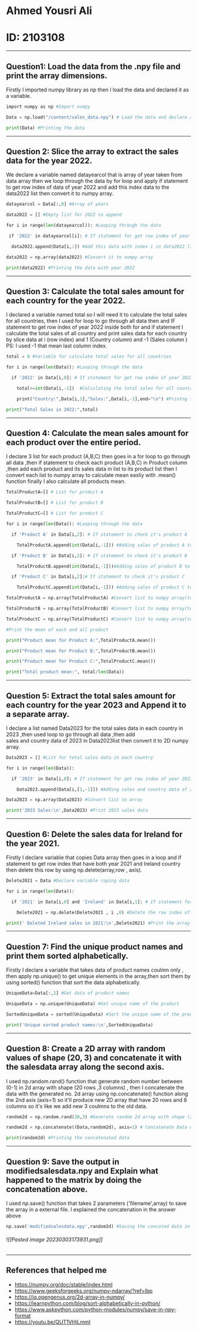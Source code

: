 # Ahmed Yousri Ali
# ID: 2103108
---
## Question1: Load the data from the .npy file and print the array dimensions.
Firstly I imported numpy library as np then I load the data and declared it as a variable.
```python
import numpy as np #Import numpy

Data = np.load("/content/sales_data.npy") # Load the data and declare a variable for it

print(Data) #Printing the data
```
---
## Question 2: Slice the array to extract the sales data for the year 2022.
We declare a variable named datayearcol that is array of year taken from data array then we loop through the data by for loop and apply if statement to get row index of data of year 2022 and add this index data to the data2022 list then convert it to numpy array.
```python
datayearcol = Data[:,0] #Array of years

data2022 = [] #Empty list for 2022 to append

for i in range(len(datayearcol)): #Looping through the data

 if '2022' in datayearcol[i]: # If statement for get row index of year 2022

  data2022.append(Data[i,:]) #Add this data with index i in data2022 list

data2022 = np.array(data2022) #Convert it to numpy array

print(data2022) #Printing the data with year 2022
```
---
## Question 3: Calculate the total sales amount for each country for the year 2022.
I declared a variable named total so I will need it to calculate the total sales for all countries, then I used for loop to go through all data then and IF  statement to get row index of year 2022 inside both for and if statement I calculate the total sales of all country and print sales data for each country by slice data at i (row index) and 1 (Country column) and -1 (Sales column ) PS: I used -1 that mean last column index.
```python
total = 0 #Variable for calculate total sales for all countries

for i in range(len(Data)): #Looping through the data

  if '2022' in Data[i,0]: # If statement for get row index of year 2022

    total+=int(Data[i,-1])  #Calculating the total sales for all countries

    print("Country:",Data[i,1],"Sales:",Data[i,-1],end="\n") #Printng the sales data of each country in 2022

print("Total Sales in 2022:",total)
```
---
## Question 4: Calculate the mean sales amount for each product over the entire period.
I declare 3 list for each product (A,B,C) then goes in a for loop to go through all data ,then if statement to check each product (A,B,C) in Product column ,then add each product and its sales data in list to its product list then I convert each list to numpy array to calculate mean easliy with .mean() function finally I also calculate all products mean.
```python
TotalProductA=[] # List for product A

TotalProductB=[] # List for product B

TotalProductC=[] # List for product C

for i in range(len(Data)): #Looping through the data

  if 'Product A' in Data[i,2]: # If statement to check it's product A

    TotalProductA.append(int(Data[i,-1])) #Adding sales of product A to the list

  if 'Product B' in Data[i,2]: # If statement to check it's product B

    TotalProductB.append(int(Data[i,-1]))#Adding sales of product B to the list

  if 'Product C' in Data[i,2]:# If statement to check it's product C

    TotalProductC.append(int(Data[i,-1])) #Adding sales of product C to the list

TotalProductA = np.array(TotalProductA) #Convert list to numpy array(to calculate mean  easily)

TotalProductB = np.array(TotalProductB) #Convert list to numpy array(to calculate mean  easily)

TotalProductC = np.array(TotalProductC) #Convert list to numpy array(to calculate mean  easily)

#Print the mean of each and all product

print("Product mean for Product A:",TotalProductA.mean()) 

print("Product mean for Product B:",TotalProductB.mean())

print("Product mean for Product C:",TotalProductC.mean())

print("Total product mean:", total/len(Data))
```

---
## Question 5: Extract the total sales amount for each country for the year 2023 and Append it to a separate array.
I declare a list named Data2023 for the total sales data in each country in 2023 ,then used loop to go through all data ,then add sales and country data of 2023 in Data2023list then convert it to 2D numpy array.
```python
Data2023 = [] #List for total sales data in each country

for i in range(len(Data)):

  if '2023' in Data[i,0]: # If statement for get row index of year 2023

    Data2023.append(Data[i,[1,-1]]) #Adding sales and country data of 2023 in list

Data2023 = np.array(Data2023) #Convert list to array

print('2023 Sales:\n',Data2023) #Print 2023 sales data
```

---
## Question 6: Delete the sales data for Ireland for the year 2021.
Firstly I declare variable that copies Data array then goes in a loop and if statement to get row index that have both year 2021 and Ireland country then delete this row by using np.delete(array,row , axis).

```python
Delete2021 = Data #Declare variable coping data  

for i in range(len(Data)): 

  if '2021' in Data[i,0] and 'Ireland' in Data[i,1]: # If statement for get index of year 2021 and being Ireland country

    Delete2021 = np.delete(Delete2021 , i ,0) #Delete the row index of delete array

print(' Deleted Ireland sales in 2021:\n',Delete2021) #Print the array with Ireland  being deleted
```

---
## Question 7: Find the unique product names and print them sorted alphabetically.
Firstly I declare a variable that takes data of product names coulmn only , then apply np.unique() to get unique elements in the array,then sort them by using sorted() function that sort the data alphabetically.

```python
UniqueData=Data[:,2] #Get data of product names

UniqueData = np.unique(UniqueData) #Get unique name of the product

SortedUniqueData = sorted(UniqueData) #Sort the unique name of the product

print('Unique sorted product names:\n',SortedUniqueData)
```
---
## Question 8: Create a 2D array with random values of shape (20, 3) and concatenate it with the salesdata array along the second axis.
I used np.random.rand() function that generate random number between (0-1) in 2d array with shape (20 rows ,3 columns) , then I concatenate the data with the generated no. 2d array using np.concatenate() function along the 2nd axis (axis=1) so it'll produce new 2D array that have 20 rows and 8 columns so it's like we add new 3 coulmns to the old data.

```python
random2d = np.random.rand(20,3) #Generate random 2d array with shape (20,3)

random2d = np.concatenate((Data,random2d), axis=1) # Concatenate Data with the random  array in the second axix

print(random2d) #Printing the concatenated data
```

---
## Question 9: Save the output in modifiedsalesdata.npy and Explain what happened to the matrix by doing the concatenation above.

I used np.save() function that takes 2 parameters ('filename',array) to save the array in a external file. I explained the concatenation in the answer above

```python
np.save('modifiedsalesdata.npy',random2d) #Saving the concated data in external file named modifiedsalesdata.npy
```

###### ![[Pasted image 20230303173931.png]]

---
## References that helped me
- https://numpy.org/doc/stable/index.html
- https://www.geeksforgeeks.org/numpy-ndarray/?ref=lbp
- https://iq.opengenus.org/2d-array-in-numpy/
- https://learnpython.com/blog/sort-alphabetically-in-python/
- https://www.askpython.com/python-modules/numpy/save-in-npy-format
- https://youtu.be/QUT1VHiLmmI